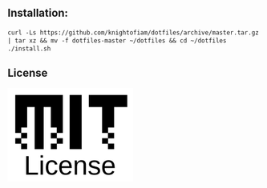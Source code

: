 ## Installation:

```
curl -Ls https://github.com/knightofiam/dotfiles/archive/master.tar.gz | tar xz && mv -f dotfiles-master ~/dotfiles && cd ~/dotfiles
./install.sh
```

## License

![MIT license](license-mit.png?raw=true)
